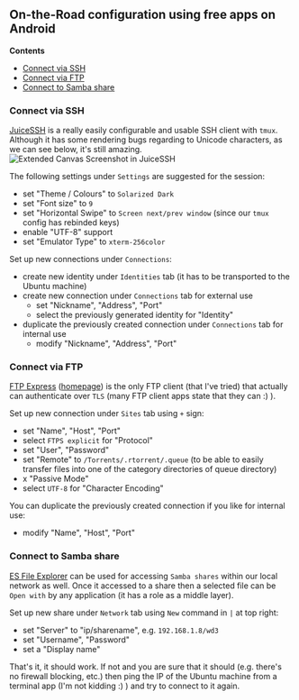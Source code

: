 ## On-the-Road configuration using free apps on Android

**Contents**

 * [Connect via SSH](#connect-via-ssh)
 * [Connect via FTP](#connect-via-ftp)
 * [Connect to Samba share](#connect-to-samba-share)

### Connect via SSH

[JuiceSSH](https://juicessh.com) is a really easily configurable and usable SSH client with `tmux`. Although it has some rendering bugs regarding to Unicode characters, as we can see below, it's still amazing.
![Extended Canvas Screenshot in JuiceSSH](https://github.com/chros73/rtorrent-ps/blob/master/docs/_static/img/rTorrent-PS-CH-0.9.6-happy-pastel-juicessh-s.png)

The following settings under `Settings` are suggested for the session:
* set "Theme / Colours" to `Solarized Dark`
* set "Font size" to `9`
* set "Horizontal Swipe" to `Screen next/prev window` (since our `tmux` config has rebinded keys)
* enable "UTF-8" support
* set "Emulator Type" to `xterm-256color`

Set up new connections under `Connections`:
* create new identity under `Identities` tab (it has to be transported to the Ubuntu machine)
* create new connection under `Connections` tab for external use
   * set "Nickname", "Address", "Port"
   * select the previously generated identity for "Identity"
* duplicate the previously created connection under `Connections` tab for internal use
   * modify "Nickname", "Address", "Port"


### Connect via FTP

[FTP Express](https://play.google.com/store/apps/details?id=com.zifero.ftpclient) ([homepage](https://www.zifero.com/apps/ftp-express/)) is the only FTP client (that I've tried) that actually can authenticate over `TLS` (many FTP client apps state that they can :) ).

Set up new connection under `Sites` tab using `+` sign:
* set "Name", "Host", "Port"
* select `FTPS explicit` for "Protocol"
* set "User", "Password"
* set "Remote" to `/Torrents/.rtorrent/.queue` (to be able to easily transfer files into one of the category directories of queue directory)
* x "Passive Mode"
* select `UTF-8` for "Character Encoding"

You can duplicate the previously created connection if you like for internal use:
* modify "Name", "Host", "Port"


### Connect to Samba share

[ES File Explorer](http://www.estrongs.com) can be used for accessing `Samba shares` within our local network as well. Once it accessed to a share then a selected file can be `Open with` by any application (it has a role as a middle layer).

Set up new share under `Network` tab using `New` command in `|` at top right:
* set "Server" to "ip/sharename", e.g. `192.168.1.8/wd3`
* set "Username", "Password"
* set a "Display name"

That's it, it should work. If not and you are sure that it should (e.g. there's no firewall blocking, etc.) then ping the IP of the Ubuntu machine from a terminal app (I'm not kidding :) ) and try to connect to it again.
